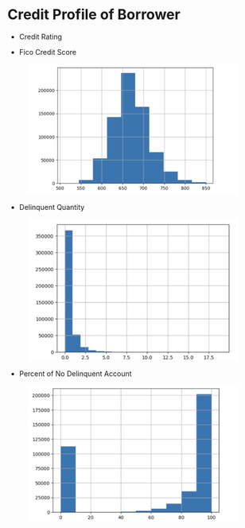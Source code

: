 # Credit Profile of Borrower

* Credit Rating



* Fico Credit Score

<figure><img src="../../../.gitbook/assets/image.png" alt=""><figcaption></figcaption></figure>

* Delinquent Quantity

<figure><img src="../../../.gitbook/assets/image (2).png" alt=""><figcaption></figcaption></figure>

* Percent of No Delinquent Account

<figure><img src="../../../.gitbook/assets/image (1).png" alt=""><figcaption></figcaption></figure>

